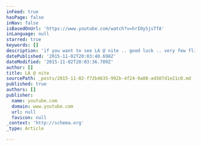 ```yaml
---
inFeed: true
hasPage: false
inNav: false
isBasedOnUrl: 'https://www.youtube.com/watch?v=hrIOySjsTfA'
inLanguage: null
starred: true
keywords: []
description: 'if you want to see LA @ nite .. good luck .. very few flights are allowed across the city when dark... <iframe width="560" height="315" src="https://www.youtube.com/embed/hrIOySjsTfA" frameborder="0" allowfullscreen></iframe>'
datePublished: '2015-11-02T20:03:40.698Z'
dateModified: '2015-11-02T20:03:36.709Z'
author: []
title: LA @ nite
sourcePath: _posts/2015-11-02-f72b4635-992b-4f24-9a88-a4507d1e21c0.md
published: true
authors: []
publisher:
  name: youtube.com
  domain: www.youtube.com
  url: null
  favicon: null
_context: 'http://schema.org'
_type: Article

---
```

